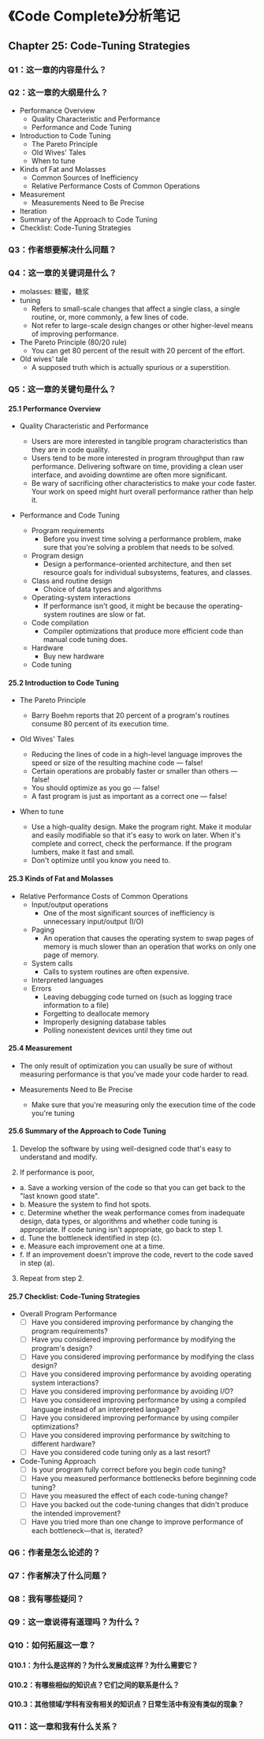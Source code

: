 # 《Code Complete》分析笔记

## Chapter 25: Code-Tuning Strategies

### Q1：这一章的内容是什么？

### Q2：这一章的大纲是什么？

- Performance Overview
  - Quality Characteristic and Performance
  - Performance and Code Tuning
- Introduction to Code Tuning
  - The Pareto Principle
  - Old Wives' Tales
  - When to tune
- Kinds of Fat and Molasses
  - Common Sources of Inefficiency
  - Relative Performance Costs of Common Operations
- Measurement
  - Measurements Need to Be Precise
- Iteration
- Summary of the Approach to Code Tuning
- Checklist: Code-Tuning Strategies

### Q3：作者想要解决什么问题？

### Q4：这一章的关键词是什么？

- molasses: 糖蜜，糖浆
- tuning
  - Refers to small-scale changes that affect a single class, a single routine, or, more commonly, a few lines of code.
  - Not refer to large-scale design changes or other higher-level means of improving performance.
- The Pareto Principle (80/20 rule)
  - You can get 80 percent of the result with 20 percent of the effort.
- Old wives' tale
  - A supposed truth which is actually spurious or a superstition.

### Q5：这一章的关键句是什么？

#### 25.1 Performance Overview

- Quality Characteristic and Performance
  - Users are more interested in tangible program characteristics than they are in code quality.
  - Users tend to be more interested in program throughput than raw performance.
    Delivering software on time, providing a clean user interface, and avoiding downtime are often more significant.
  - Be wary of sacrificing other characteristics to make your code faster.
    Your work on speed might hurt overall performance rather than help it.

- Performance and Code Tuning
  - Program requirements
    - Before you invest time solving a performance problem,
      make sure that you're solving a problem that needs to be solved.
  - Program design
    - Design a performance-oriented architecture,
      and then set resource goals for individual subsystems, features, and classes.
  - Class and routine design
    - Choice of data types and algorithms
  - Operating-system interactions
    - If performance isn't good, it might be because the operating-system routines are slow or fat.
  - Code compilation
    - Compiler optimizations that produce more efficient code than manual code tuning does.
  - Hardware
    - Buy new hardware
  - Code tuning

#### 25.2 Introduction to Code Tuning

- The Pareto Principle
  - Barry Boehm reports that 20 percent of a program's routines consume 80 percent of its execution time.

- Old Wives' Tales
  - Reducing the lines of code in a high-level language improves the speed or size of the resulting machine code — false!
  - Certain operations are probably faster or smaller than others — false!
  - You should optimize as you go — false!
  - A fast program is just as important as a correct one — false!

- When to tune
  - Use a high-quality design.
    Make the program right.
    Make it modular and easily modifiable so that it's easy to work on later.
    When it's complete and correct, check the performance.
    If the program lumbers, make it fast and small.
  - Don't optimize until you know you need to.

#### 25.3 Kinds of Fat and Molasses

- Relative Performance Costs of Common Operations
  - Input/output operations
    - One of the most significant sources of inefficiency is unnecessary input/output (I/O)
  - Paging
    - An operation that causes the operating system to swap pages of memory is much slower than
      an operation that works on only one page of memory.
  - System calls
    - Calls to system routines are often expensive.
  - Interpreted languages
  - Errors
    - Leaving debugging code turned on (such as logging trace information to a file)
    - Forgetting to deallocate memory
    - Improperly designing database tables
    - Polling nonexistent devices until they time out

#### 25.4 Measurement

- The only result of optimization you can usually be sure of without measuring performance is that
  you've made your code harder to read.

- Measurements Need to Be Precise
  - Make sure that you're measuring only the execution time of the code you're tuning

#### 25.6 Summary of the Approach to Code Tuning

1. Develop the software by using well-designed code that's easy to understand and modify.

2. If performance is poor,
  - a. Save a working version of the code so that you can get back to the "last known good state".
  - b. Measure the system to find hot spots.
  - c. Determine whether the weak performance comes from inadequate design, data types, or algorithms and whether code tuning is appropriate.
       If code tuning isn't appropriate, go back to step 1.
  - d. Tune the bottleneck identified in step (c).
  - e. Measure each improvement one at a time.
  - f. If an improvement doesn't improve the code, revert to the code saved in step (a).

3. Repeat from step 2.

#### 25.7 Checklist: Code-Tuning Strategies

- Overall Program Performance
  - [ ] Have you considered improving performance by changing the program requirements?
  - [ ] Have you considered improving performance by modifying the program's design?
  - [ ] Have you considered improving performance by modifying the class design?
  - [ ] Have you considered improving performance by avoiding operating system interactions?
  - [ ] Have you considered improving performance by avoiding I/O?
  - [ ] Have you considered improving performance by using a compiled language instead of an interpreted language?
  - [ ] Have you considered improving performance by using compiler optimizations?
  - [ ] Have you considered improving performance by switching to different hardware?
  - [ ] Have you considered code tuning only as a last resort?

- Code-Tuning Approach
  - [ ] Is your program fully correct before you begin code tuning?
  - [ ] Have you measured performance bottlenecks before beginning code tuning?
  - [ ] Have you measured the effect of each code-tuning change?
  - [ ] Have you backed out the code-tuning changes that didn't produce the intended improvement?
  - [ ] Have you tried more than one change to improve performance of each bottleneck—that is, iterated?

### Q6：作者是怎么论述的？

### Q7：作者解决了什么问题？

### Q8：我有哪些疑问？

### Q9：这一章说得有道理吗？为什么？

### Q10：如何拓展这一章？

#### Q10.1：为什么是这样的？为什么发展成这样？为什么需要它？

#### Q10.2：有哪些相似的知识点？它们之间的联系是什么？

#### Q10.3：其他领域/学科有没有相关的知识点？日常生活中有没有类似的现象？

### Q11：这一章和我有什么关系？

